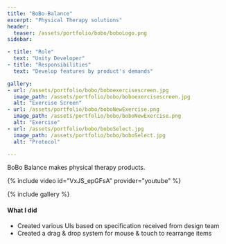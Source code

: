 ```yaml
---
title: "BoBo-Balance"
excerpt: "Physical Therapy solutions"
header:
  teaser: /assets/portfolio/bobo/boboLogo.png
sidebar:

- title: "Role"
  text: "Unity Developer"
- title: "Responsibilities"
  text: "Develop features by product's demands"

gallery:
- url: /assets/portfolio/bobo/boboexercisescreen.jpg
  image_path: /assets/portfolio/bobo/boboexercisescreen.jpg
  alt: "Exercise Screen"
- url: /assets/portfolio/bobo/boboNewExercise.png
  image_path: /assets/portfolio/bobo/boboNewExercise.png
  alt: "Exercise"
- url: /assets/portfolio/bobo/boboSelect.jpg
  image_path: /assets/portfolio/bobo/boboSelect.jpg
  alt: "Protocol"

---
```


[2]:/assets/portfolio/bobo/boboLogo.png

BoBo Balance makes physical therapy products.

{% include video id="VxJS_epGFsA" provider="youtube" %}

{% include gallery %}

#### What I did

- Created various UIs based on specification received from design team
- Created a drag & drop system for mouse & touch to rearrange items